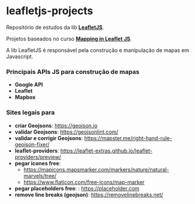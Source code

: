 # leafletjs-projects

Repositório de estudos da lib [**LeafletJS**](https://leafletjs.com/). 

Projetos baseados no curso [**Mapping in Leaflet JS**](https://www.udemy.com/course/mapping-in-leafletjs/).


A lib LeafletJS é responsável pela construção e manipulação de mapas em Javascript.


### Principais APIs JS para construção de mapas

- **Google API**
- **Leaflet**
- **Mapbox**


### Sites legais para

- **criar Geojsons**: https://geojson.io
- **validar Geojsons**: https://geojsonlint.com/
- **validar e corrigir Geojsons**: https://mapster.me/right-hand-rule-geojson-fixer/
- **leaflet-providers**: https://leaflet-extras.github.io/leaflet-providers/preview/
- **pegar icones free**: 
	- https://mapicons.mapsmarker.com/markers/nature/natural-marvels/tree/
	- https://www.flaticon.com/free-icons/map-marker
- **pegar placeholders free**: : https://placeholder.com
- **remove line breaks (geojson)**: https://removelinebreaks.net/
